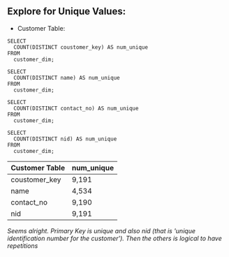 ## Explore for Unique Values:
- Customer Table:
```
SELECT 
  COUNT(DISTINCT coustomer_key) AS num_unique 
FROM 
  customer_dim;

SELECT 
  COUNT(DISTINCT name) AS num_unique 
FROM 
  customer_dim;

SELECT 
  COUNT(DISTINCT contact_no) AS num_unique 
FROM 
  customer_dim;

SELECT 
  COUNT(DISTINCT nid) AS num_unique 
FROM 
  customer_dim;

```
|  Customer Table| num_unique|
|--|--|
| coustomer_key |9,191|
| name| 4,534|
|contact_no | 9,190|
| nid|9,191 |

*Seems alright. Primary Key is unique and also nid (that is 'unique identification number for the customer'). Then the others is logical to have repetitions*

